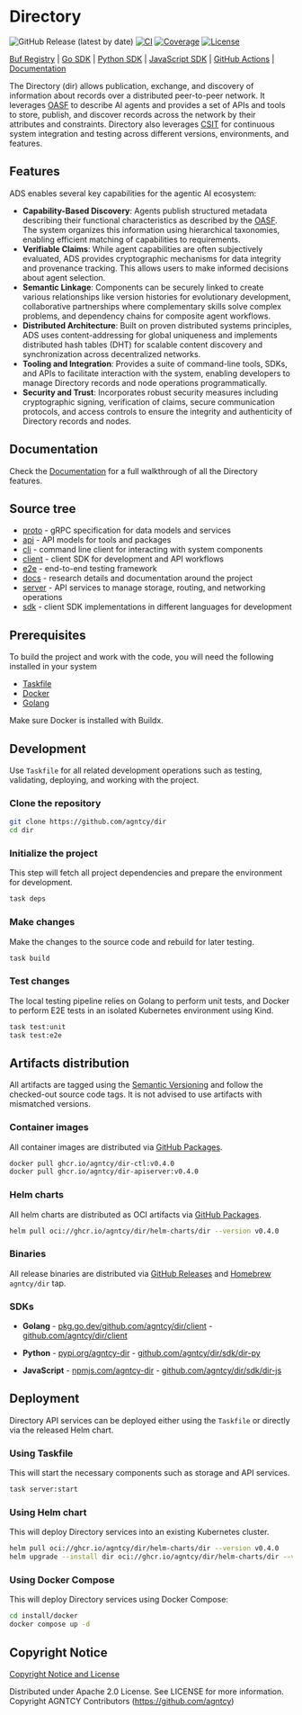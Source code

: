 # Directory

![GitHub Release (latest by date)](https://img.shields.io/github/v/release/agntcy/dir)
[![CI](https://github.com/agntcy/dir/actions/workflows/ci.yaml/badge.svg?branch=main)](https://github.com/agntcy/dir/actions/workflows/ci.yaml)
[![Coverage](https://codecov.io/gh/agntcy/dir/branch/main/graph/badge.svg)](https://codecov.io/gh/agntcy/dir)
[![License](https://img.shields.io/github/license/agntcy/dir)](./LICENSE.md)

[Buf Registry](https://buf.build/agntcy/dir) | [Go SDK](https://pkg.go.dev/github.com/agntcy/dir/client) | [Python SDK](https://pypi.org/project/agntcy-dir/) | [JavaScript SDK](https://www.npmjs.com/package/agntcy-dir) | [GitHub Actions](https://github.com/agntcy/dir/tree/main/.github/actions/setup-dirctl) | [Documentation](https://docs.agntcy.org/dir/overview/)

The Directory (dir) allows publication, exchange, and discovery of information about records over a distributed peer-to-peer network.
It leverages [OASF](https://github.com/agntcy/oasf) to describe AI agents and provides a set of APIs and tools to store, publish, and discover records across the network by their attributes and constraints.
Directory also leverages [CSIT](https://github.com/agntcy/csit) for continuous system integration and testing across different versions, environments, and features.

## Features

ADS enables several key capabilities for the agentic AI ecosystem:

- **Capability-Based Discovery**: Agents publish structured metadata describing their
functional characteristics as described by the [OASF](https://github.com/agntcy/oasf).
The system organizes this information using hierarchical taxonomies,
enabling efficient matching of capabilities to requirements.
- **Verifiable Claims**: While agent capabilities are often subjectively evaluated,
ADS provides cryptographic mechanisms for data integrity and provenance tracking.
This allows users to make informed decisions about agent selection.
- **Semantic Linkage**: Components can be securely linked to create various relationships
like version histories for evolutionary development, collaborative partnerships where
complementary skills solve complex problems, and dependency chains for composite agent workflows.
- **Distributed Architecture**: Built on proven distributed systems principles,
ADS uses content-addressing for global uniqueness and implements distributed hash tables (DHT)
for scalable content discovery and synchronization across decentralized networks.
- **Tooling and Integration**: Provides a suite of command-line tools, SDKs, and APIs
to facilitate interaction with the system, enabling developers to manage Directory
records and node operations programmatically.
- **Security and Trust**: Incorporates robust security measures including
cryptographic signing, verification of claims, secure communication protocols, and access controls
to ensure the integrity and authenticity of Directory records and nodes.

## Documentation

Check the [Documentation](https://docs.agntcy.org/dir/overview/) for a full walkthrough of all the Directory features.

## Source tree

- [proto](./proto) - gRPC specification for data models and services
- [api](./api) - API models for tools and packages
- [cli](./cli) - command line client for interacting with system components
- [client](./client) - client SDK for development and API workflows
- [e2e](./e2e) - end-to-end testing framework
- [docs](./docs) - research details and documentation around the project
- [server](./server) - API services to manage storage, routing, and networking operations
- [sdk](./sdk) - client SDK implementations in different languages for development

## Prerequisites

To build the project and work with the code, you will need the following installed in your system

- [Taskfile](https://taskfile.dev/)
- [Docker](https://www.docker.com/)
- [Golang](https://go.dev/doc/devel/release#go1.24.0)

Make sure Docker is installed with Buildx.

## Development

Use `Taskfile` for all related development operations such as testing, validating, deploying, and working with the project.

### Clone the repository

```bash
git clone https://github.com/agntcy/dir
cd dir
```

### Initialize the project

This step will fetch all project dependencies and prepare the environment for development.

```bash
task deps
```

### Make changes

Make the changes to the source code and rebuild for later testing.

```bash
task build
```

### Test changes

The local testing pipeline relies on Golang to perform unit tests, and
Docker to perform E2E tests in an isolated Kubernetes environment using Kind.

```bash
task test:unit
task test:e2e
```

## Artifacts distribution

All artifacts are tagged using the [Semantic Versioning](https://semver.org/) and follow the checked-out source code tags.
It is not advised to use artifacts with mismatched versions.

### Container images

All container images are distributed via [GitHub Packages](https://github.com/orgs/agntcy/packages?repo_name=dir).

```bash
docker pull ghcr.io/agntcy/dir-ctl:v0.4.0
docker pull ghcr.io/agntcy/dir-apiserver:v0.4.0
```

### Helm charts

All helm charts are distributed as OCI artifacts via [GitHub Packages](https://github.com/agntcy/dir/pkgs/container/dir%2Fhelm-charts%2Fdir).

```bash
helm pull oci://ghcr.io/agntcy/dir/helm-charts/dir --version v0.4.0
```

### Binaries

All release binaries are distributed via [GitHub Releases](https://github.com/agntcy/dir/releases) and [Homebrew](./HomebrewFormula/) `agntcy/dir` tap.

### SDKs

- **Golang** - [pkg.go.dev/github.com/agntcy/dir/client](https://pkg.go.dev/github.com/agntcy/dir/client) - [github.com/agntcy/dir/client](https://github.com/agntcy/dir/tree/main/client)

- **Python** - [pypi.org/agntcy-dir](https://pypi.org/project/agntcy-dir/) - [github.com/agntcy/dir/sdk/dir-py](https://github.com/agntcy/dir/tree/main/sdk/dir-py)

- **JavaScript** - [npmjs.com/agntcy-dir](https://www.npmjs.com/package/agntcy-dir) - [github.com/agntcy/dir/sdk/dir-js](https://github.com/agntcy/dir/tree/main/sdk/dir-js)

## Deployment

Directory API services can be deployed either using the `Taskfile` or directly via the released Helm chart.

### Using Taskfile

This will start the necessary components such as storage and API services.

```bash
task server:start
```

### Using Helm chart

This will deploy Directory services into an existing Kubernetes cluster.

```bash
helm pull oci://ghcr.io/agntcy/dir/helm-charts/dir --version v0.4.0
helm upgrade --install dir oci://ghcr.io/agntcy/dir/helm-charts/dir --version v0.4.0
```

### Using Docker Compose

This will deploy Directory services using Docker Compose:

```bash
cd install/docker
docker compose up -d
```

## Copyright Notice

[Copyright Notice and License](./LICENSE.md)

Distributed under Apache 2.0 License. See LICENSE for more information.
Copyright AGNTCY Contributors (https://github.com/agntcy)

